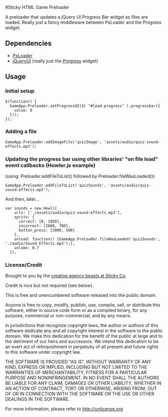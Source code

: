 #Sticky HTML Game Preloader

A preloader that updates a jQuery UI Progress Bar widget as files are loaded.  Really just a fancy middleware between PxLoader and the Progress widget.

## Dependencies
* [PxLoader][1]
* [jQueryUI][2] (really just the [Progress][3] widget)

## Usage

### Initial setup
```
$(function() {
  GameApp.Preloader.setProgressUI($( "#load-progress" ).progressbar({
    value: 0
  }));
});
```

### Adding a file

```
GameApp.Preloader.addImageFile('quizImage', 'assets/audio/quiz-sound-effects.mp3');
```

### Updating the progress bar using other libraries' "on file load" event callbacks (Howler.js example)
(using: Preloader.addFileToList() followed by Preloader.fileWasLoaded())
```
GameApp.Preloader.addFileToList('quizSounds', 'assets/audio/quiz-sound-effects.mp3');
```

And then, later...

```
var sounds = new Howl({
    urls: ['./assets/audio/quiz-sound-effects.mp3'],
    sprite: {
      correct: [0, 1950],
      incorrect: [2000, 700],
      button_press: [3000, 500]
    },
    onload: function() {GameApp.Preloader.fileWasLoaded('quizSounds', './audio/Sound_Effects.mp3');},
    volume: 0.7
  }),
  ```
  
  
### License/Credit
Brought to you by the [creative agency beasts at Sticky Co][4].  

Credit is nice but not required (see below).

This is free and unencumbered software released into the public domain.

Anyone is free to copy, modify, publish, use, compile, sell, or
distribute this software, either in source code form or as a compiled
binary, for any purpose, commercial or non-commercial, and by any
means.

In jurisdictions that recognize copyright laws, the author or authors
of this software dedicate any and all copyright interest in the
software to the public domain. We make this dedication for the benefit
of the public at large and to the detriment of our heirs and
successors. We intend this dedication to be an overt act of
relinquishment in perpetuity of all present and future rights to this
software under copyright law.

THE SOFTWARE IS PROVIDED "AS IS", WITHOUT WARRANTY OF ANY KIND,
EXPRESS OR IMPLIED, INCLUDING BUT NOT LIMITED TO THE WARRANTIES OF
MERCHANTABILITY, FITNESS FOR A PARTICULAR PURPOSE AND NONINFRINGEMENT.
IN NO EVENT SHALL THE AUTHORS BE LIABLE FOR ANY CLAIM, DAMAGES OR
OTHER LIABILITY, WHETHER IN AN ACTION OF CONTRACT, TORT OR OTHERWISE,
ARISING FROM, OUT OF OR IN CONNECTION WITH THE SOFTWARE OR THE USE OR
OTHER DEALINGS IN THE SOFTWARE.

For more information, please refer to <http://unlicense.org>


[1]: https://github.com/thinkpixellab/PxLoader
[2]: http://jqueryui.com/download/
[3]: https://jqueryui.com/download/#!version=1.11.4&components=1100000000000001000000000000000000000
[4]: http://www.sticky.tv
